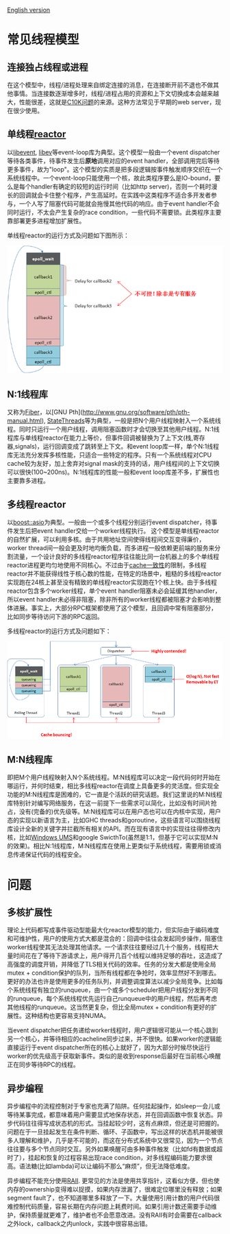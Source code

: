 [English version](../en/threading_overview.md)

# 常见线程模型

## 连接独占线程或进程

在这个模型中，线程/进程处理来自绑定连接的消息，在连接断开前不退也不做其他事情。当连接数逐渐增多时，线程/进程占用的资源和上下文切换成本会越来越大，性能很差，这就是[C10K问题](http://en.wikipedia.org/wiki/C10k_problem)的来源。这种方法常见于早期的web server，现在很少使用。

## 单线程[reactor](http://en.wikipedia.org/wiki/Reactor_pattern)

以[libevent](http://libevent.org/), [libev](http://software.schmorp.de/pkg/libev.html)等event-loop库为典型。这个模型一般由一个event dispatcher等待各类事件，待事件发生后**原地**调用对应的event handler，全部调用完后等待更多事件，故为"loop"。这个模型的实质是把多段逻辑按事件触发顺序交织在一个系统线程中。一个event-loop只能使用一个核，故此类程序要么是IO-bound，要么是每个handler有确定的较短的运行时间（比如http server)，否则一个耗时漫长的回调就会卡住整个程序，产生高延时。在实践中这类程序不适合多开发者参与，一个人写了阻塞代码可能就会拖慢其他代码的响应。由于event handler不会同时运行，不太会产生复杂的race condition，一些代码不需要锁。此类程序主要靠部署更多进程增加扩展性。

单线程reactor的运行方式及问题如下图所示：

![img](../images/threading_overview_1.png)

## N:1线程库

又称为[Fiber](http://en.wikipedia.org/wiki/Fiber_(computer_science))，以[GNU Pth](http://www.gnu.org/software/pth/pth-manual.html), [StateThreads](http://state-threads.sourceforge.net/index.html)等为典型，一般是把N个用户线程映射入一个系统线程。同时只运行一个用户线程，调用阻塞函数时才会切换至其他用户线程。N:1线程库与单线程reactor在能力上等价，但事件回调被替换为了上下文(栈,寄存器,signals)，运行回调变成了跳转至上下文。和event loop库一样，单个N:1线程库无法充分发挥多核性能，只适合一些特定的程序。只有一个系统线程对CPU cache较为友好，加上舍弃对signal mask的支持的话，用户线程间的上下文切换可以很快(100~200ns)。N:1线程库的性能一般和event loop库差不多，扩展性也主要靠多进程。

## 多线程reactor

以[boost::asio](http://www.boost.org/doc/libs/1_56_0/doc/html/boost_asio.html)为典型。一般由一个或多个线程分别运行event dispatcher，待事件发生后把event handler交给一个worker线程执行。 这个模型是单线程reactor的自然扩展，可以利用多核。由于共用地址空间使得线程间交互变得廉价，worker thread间一般会更及时地均衡负载，而多进程一般依赖更前端的服务来分割流量，一个设计良好的多线程reactor程序往往能比同一台机器上的多个单线程reactor进程更均匀地使用不同核心。不过由于[cache一致性](atomic_instructions.md#cacheline)的限制，多线程reactor并不能获得线性于核心数的性能，在特定的场景中，粗糙的多线程reactor实现跑在24核上甚至没有精致的单线程reactor实现跑在1个核上快。由于多线程reactor包含多个worker线程，单个event handler阻塞未必会延缓其他handler，所以event handler未必得非阻塞，除非所有的worker线程都被阻塞才会影响到整体进展。事实上，大部分RPC框架都使用了这个模型，且回调中常有阻塞部分，比如同步等待访问下游的RPC返回。

多线程reactor的运行方式及问题如下：

![img](../images/threading_overview_2.png)

## M:N线程库

即把M个用户线程映射入N个系统线程。M:N线程库可以决定一段代码何时开始在哪运行，并何时结束，相比多线程reactor在调度上具备更多的灵活度。但实现全功能的M:N线程库是困难的，它一直是个活跃的研究话题。我们这里说的M:N线程库特别针对编写网络服务，在这一前提下一些需求可以简化，比如没有时间片抢占，没有(完备的)优先级等。M:N线程库可以在用户态也可以在内核中实现，用户态的实现以新语言为主，比如GHC threads和goroutine，这些语言可以围绕线程库设计全新的关键字并拦截所有相关的API。而在现有语言中的实现往往得修改内核，比如[Windows UMS](https://msdn.microsoft.com/en-us/library/windows/desktop/dd627187(v=vs.85).aspx)和google SwicthTo(虽然是1:1，但基于它可以实现M:N的效果)。相比N:1线程库，M:N线程库在使用上更类似于系统线程，需要用锁或消息传递保证代码的线程安全。

# 问题

## 多核扩展性

理论上代码都写成事件驱动型能最大化reactor模型的能力，但实际由于编码难度和可维护性，用户的使用方式大都是混合的：回调中往往会发起同步操作，阻塞住worker线程使其无法处理其他请求。一个请求往往要经过几十个服务，线程把大量时间花在了等待下游请求上，用户得开几百个线程以维持足够的吞吐，这造成了高强度的调度开销，并降低了TLS相关代码的效率。任务的分发大都是使用全局mutex + condition保护的队列，当所有线程都在争抢时，效率显然好不到哪去。更好的办法也许是使用更多的任务队列，并调整调度算法以减少全局竞争。比如每个系统线程有独立的runqueue，由一个或多个scheduler把用户线程分发到不同的runqueue，每个系统线程优先运行自己runqueue中的用户线程，然后再考虑其他线程的runqueue。这当然更复杂，但比全局mutex + condition有更好的扩展性。这种结构也更容易支持NUMA。

当event dispatcher把任务递给worker线程时，用户逻辑很可能从一个核心跳到另一个核心，并等待相应的cacheline同步过来，并不很快。如果worker的逻辑能直接运行于event dispatcher所在的核心上就好了，因为大部分时候尽快运行worker的优先级高于获取新事件。类似的是收到response后最好在当前核心唤醒正在同步等待RPC的线程。

## 异步编程

异步编程中的流程控制对于专家也充满了陷阱。任何挂起操作，如sleep一会儿或等待某事完成，都意味着用户需要显式地保存状态，并在回调函数中恢复状态。异步代码往往得写成状态机的形式。当挂起较少时，这有点麻烦，但还是可把握的。问题在于一旦挂起发生在条件判断、循环、子函数中，写出这样的状态机并能被很多人理解和维护，几乎是不可能的，而这在分布式系统中又很常见，因为一个节点往往要与多个节点同时交互。另外如果唤醒可由多种事件触发（比如fd有数据或超时了），挂起和恢复的过程容易出现race condition，对多线程编码能力要求很高。语法糖(比如lambda)可以让编码不那么“麻烦”，但无法降低难度。

异步编程不能充分使用[RAII](http://en.wikipedia.org/wiki/Resource_Acquisition_Is_Initialization). 更常见的方法是使用共享指针，这看似方便，但也使内存的ownership变得难以捉摸，如果内存泄漏了，很难定位哪里没有释放；如果segment fault了，也不知道哪里多释放了一下。大量使用引用计数的用户代码很难控制代码质量，容易长期在内存问题上耗费时间。如果引用计数还需要手动维护，保持质量就更难了，维护者也不会愿意改进。没有RAII有时会需要在callback之外lock，callback之内unlock，实践中很容易出错。
